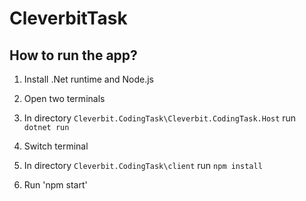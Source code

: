 # CleverbitTask

## How to run the app?

1. Install .Net runtime and Node.js

2. Open two terminals

3. In directory `Cleverbit.CodingTask\Cleverbit.CodingTask.Host` run `dotnet run`

4. Switch terminal

5. In directory `Cleverbit.CodingTask\client` run `npm install`

6. Run 'npm start'
